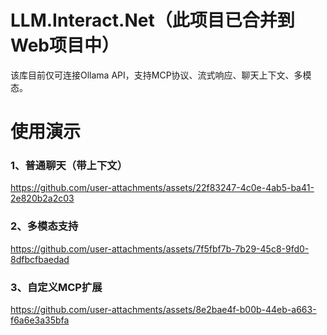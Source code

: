# LLM.Interact.Net（此项目已合并到Web项目中）

该库目前仅可连接Ollama API，支持MCP协议、流式响应、聊天上下文、多模态。

# 使用演示
### 1、普通聊天（带上下文）

https://github.com/user-attachments/assets/22f83247-4c0e-4ab5-ba41-2e820b2a2c03


### 2、多模态支持

https://github.com/user-attachments/assets/7f5fbf7b-7b29-45c8-9fd0-8dfbcfbaedad


### 3、自定义MCP扩展

https://github.com/user-attachments/assets/8e2bae4f-b00b-44eb-a663-f6a6e3a35bfa

